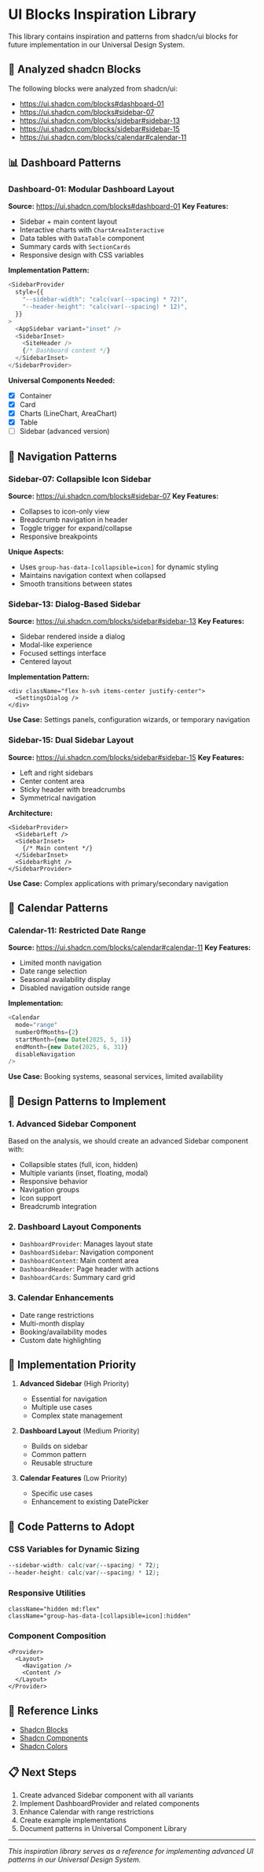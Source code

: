 # UI Blocks Inspiration Library

This library contains inspiration and patterns from shadcn/ui blocks for future implementation in our Universal Design System.

## 🔗 Analyzed shadcn Blocks

The following blocks were analyzed from shadcn/ui:
- https://ui.shadcn.com/blocks#dashboard-01
- https://ui.shadcn.com/blocks#sidebar-07
- https://ui.shadcn.com/blocks/sidebar#sidebar-13
- https://ui.shadcn.com/blocks/sidebar#sidebar-15
- https://ui.shadcn.com/blocks/calendar#calendar-11

## 📊 Dashboard Patterns

### Dashboard-01: Modular Dashboard Layout
**Source:** https://ui.shadcn.com/blocks#dashboard-01
**Key Features:**
- Sidebar + main content layout
- Interactive charts with `ChartAreaInteractive`
- Data tables with `DataTable` component
- Summary cards with `SectionCards`
- Responsive design with CSS variables

**Implementation Pattern:**
```typescript
<SidebarProvider
  style={{
    "--sidebar-width": "calc(var(--spacing) * 72)",
    "--header-height": "calc(var(--spacing) * 12)",
  }}
>
  <AppSidebar variant="inset" />
  <SidebarInset>
    <SiteHeader />
    {/* Dashboard content */}
  </SidebarInset>
</SidebarProvider>
```

**Universal Components Needed:**
- [x] Container
- [x] Card
- [x] Charts (LineChart, AreaChart)
- [x] Table
- [ ] Sidebar (advanced version)

## 🧭 Navigation Patterns

### Sidebar-07: Collapsible Icon Sidebar
**Source:** https://ui.shadcn.com/blocks#sidebar-07
**Key Features:**
- Collapses to icon-only view
- Breadcrumb navigation in header
- Toggle trigger for expand/collapse
- Responsive breakpoints

**Unique Aspects:**
- Uses `group-has-data-[collapsible=icon]` for dynamic styling
- Maintains navigation context when collapsed
- Smooth transitions between states

### Sidebar-13: Dialog-Based Sidebar
**Source:** https://ui.shadcn.com/blocks/sidebar#sidebar-13
**Key Features:**
- Sidebar rendered inside a dialog
- Modal-like experience
- Focused settings interface
- Centered layout

**Implementation Pattern:**
```tsx
<div className="flex h-svh items-center justify-center">
  <SettingsDialog />
</div>
```

**Use Case:** Settings panels, configuration wizards, or temporary navigation

### Sidebar-15: Dual Sidebar Layout
**Source:** https://ui.shadcn.com/blocks/sidebar#sidebar-15
**Key Features:**
- Left and right sidebars
- Center content area
- Sticky header with breadcrumbs
- Symmetrical navigation

**Architecture:**
```tsx
<SidebarProvider>
  <SidebarLeft />
  <SidebarInset>
    {/* Main content */}
  </SidebarInset>
  <SidebarRight />
</SidebarProvider>
```

**Use Case:** Complex applications with primary/secondary navigation

## 📅 Calendar Patterns

### Calendar-11: Restricted Date Range
**Source:** https://ui.shadcn.com/blocks/calendar#calendar-11
**Key Features:**
- Limited month navigation
- Date range selection
- Seasonal availability display
- Disabled navigation outside range

**Implementation:**
```typescript
<Calendar
  mode="range"
  numberOfMonths={2}
  startMonth={new Date(2025, 5, 1)}
  endMonth={new Date(2025, 6, 31)}
  disableNavigation
/>
```

**Use Case:** Booking systems, seasonal services, limited availability

## 🎨 Design Patterns to Implement

### 1. Advanced Sidebar Component
Based on the analysis, we should create an advanced Sidebar component with:
- Collapsible states (full, icon, hidden)
- Multiple variants (inset, floating, modal)
- Responsive behavior
- Navigation groups
- Icon support
- Breadcrumb integration

### 2. Dashboard Layout Components
- `DashboardProvider`: Manages layout state
- `DashboardSidebar`: Navigation component
- `DashboardContent`: Main content area
- `DashboardHeader`: Page header with actions
- `DashboardCards`: Summary card grid

### 3. Calendar Enhancements
- Date range restrictions
- Multi-month display
- Booking/availability modes
- Custom date highlighting

## 🚀 Implementation Priority

1. **Advanced Sidebar** (High Priority)
   - Essential for navigation
   - Multiple use cases
   - Complex state management

2. **Dashboard Layout** (Medium Priority)
   - Builds on sidebar
   - Common pattern
   - Reusable structure

3. **Calendar Features** (Low Priority)
   - Specific use cases
   - Enhancement to existing DatePicker

## 📝 Code Patterns to Adopt

### CSS Variables for Dynamic Sizing
```css
--sidebar-width: calc(var(--spacing) * 72);
--header-height: calc(var(--spacing) * 12);
```

### Responsive Utilities
```tsx
className="hidden md:flex"
className="group-has-data-[collapsible=icon]:hidden"
```

### Component Composition
```tsx
<Provider>
  <Layout>
    <Navigation />
    <Content />
  </Layout>
</Provider>
```

## 🔗 Reference Links

- [Shadcn Blocks](https://ui.shadcn.com/blocks)
- [Shadcn Components](https://ui.shadcn.com/docs/components)
- [Shadcn Colors](https://ui.shadcn.com/colors)

## 📋 Next Steps

1. Create advanced Sidebar component with all variants
2. Implement DashboardProvider and related components
3. Enhance Calendar with range restrictions
4. Create example implementations
5. Document patterns in Universal Component Library

---

*This inspiration library serves as a reference for implementing advanced UI patterns in our Universal Design System.*